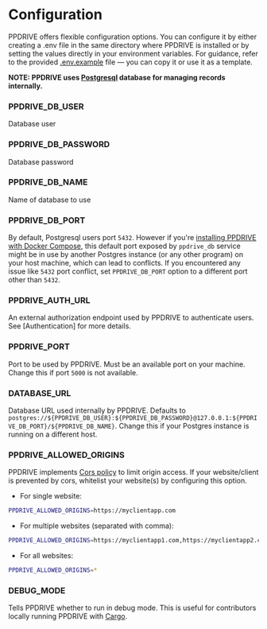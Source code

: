 # Configuration
PPDRIVE offers flexible configuration options. You can configure it by either creating a .env file in the same directory where PPDRIVE is installed or by setting the values directly in your environment variables. For guidance, refer to the provided [.env.example](https://github.com/prodbyola/ppdrive/blob/main/.env.example) file — you can copy it or use it as a template. 

**NOTE: PPDRIVE uses [Postgresql](https://www.postgresql.org/) database for managing records internally.**

### PPDRIVE_DB_USER
Database user

### PPDRIVE_DB_PASSWORD
Database password

### PPDRIVE_DB_NAME
Name of database to use

### PPDRIVE_DB_PORT
By default, Postgresql users port `5432`. However if you're [installing PPDRIVE with Docker Compose](/?id=installation-with-docker-recommended), this default port exposed by `ppdrive_db` service might be in use by another Postgres instance (or any other program) on your host machine, which can lead to conflicts. If you encountered any issue like `5432` port conflict, set `PPDRIVE_DB_PORT` option to a different port other than `5432`.

### PPDRIVE_AUTH_URL
An external authorization endpoint used by PPDRIVE to authenticate users. See [Authentication] for more details.

### PPDRIVE_PORT
Port to be used by PPDRIVE. Must be an available port on your machine. Change this if port `5000` is not available.

### DATABASE_URL
Database URL used internally by PPDRIVE. Defaults to `postgres://${PPDRIVE_DB_USER}:${PPDRIVE_DB_PASSWORD}@127.0.0.1:${PPDRIVE_DB_PORT}/${PPDRIVE_DB_NAME}`. Change this if your Postgres instance is running on a different host.

### PPDRIVE_ALLOWED_ORIGINS
PPDRIVE implements [Cors policy](https://aws.amazon.com/what-is/cross-origin-resource-sharing/#:~:text=Cross%2Dorigin%20resource%20sharing%20(CORS)%20is%20an%20extension%20of,that%20are%20public%20or%20authorized.) to limit origin access. If your website/client is prevented by cors, whitelist your website(s) by configuring this option.

- For single website:
```bash
PPDRIVE_ALLOWED_ORIGINS=https://myclientapp.com
```

- For multiple websites (separated with comma):
```bash
PPDRIVE_ALLOWED_ORIGINS=https://myclientapp1.com,https://myclientapp2.com
```

- For all websites:
```bash
PPDRIVE_ALLOWED_ORIGINS=*
```

### DEBUG_MODE
Tells PPDRIVE whether to run in debug mode. This is useful for contributors locally running PPDRIVE with [Cargo](https://doc.rust-lang.org/cargo/).